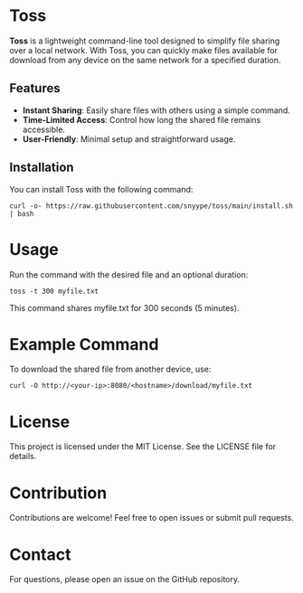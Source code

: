# Toss

**Toss** is a lightweight command-line tool designed to simplify file sharing over a local network. With Toss, you can quickly make files available for download from any device on the same network for a specified duration.

## Features

- **Instant Sharing**: Easily share files with others using a simple command.
- **Time-Limited Access**: Control how long the shared file remains accessible.
- **User-Friendly**: Minimal setup and straightforward usage.

## Installation

You can install Toss with the following command:

```
curl -o- https://raw.githubusercontent.com/snyype/toss/main/install.sh | bash
```

# Usage
Run the command with the desired file and an optional duration:


```
toss -t 300 myfile.txt
```
This command shares myfile.txt for 300 seconds (5 minutes).

# Example Command
To download the shared file from another device, use:
```
curl -O http://<your-ip>:8080/<hostname>/download/myfile.txt
```

# License
This project is licensed under the MIT License. See the LICENSE file for details.

# Contribution
Contributions are welcome! Feel free to open issues or submit pull requests.

# Contact
For questions, please open an issue on the GitHub repository.
